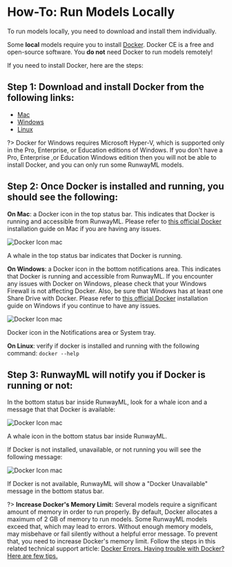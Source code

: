 # How-To: Run Models Locally

To run models locally, you need to download and install them individually. 

Some **local** models require you to install [Docker](https://www.docker.com/). Docker CE is a free and open-source software. You **do not** need Docker to run models remotely! 

If you need to install Docker, here are the steps:

## **Step 1: Download and install Docker from the following links:** 
* [Mac](https://download.docker.com/mac/stable/Docker.dmg)
* [Windows](https://download.docker.com/win/stable/Docker%20for%20Windows%20Installer.exe)
* [Linux](https://docs.docker.com/install/linux/docker-ce/ubuntu/)

?> Docker for Windows requires Microsoft Hyper-V, which is supported only in the Pro, Enterprise, or Education editions of Windows. If you don't have a Pro, Enterprise ,or Education Windows edition then you will not be able to install Docker, and you can only run some RunwayML models. 

## **Step 2: Once Docker is installed and running, you should see the following:**

**On Mac**: a Docker icon in the top status bar. This indicates that Docker is running and accessible from RunwayML. Please refer to [this official Docker](https://docs.docker.com/docker-for-mac/install/#install-and-run-docker-for-mac) installation guide on Mac if you are having any issues.

<div class="Img-Small">
  <img src="https://runway.nyc3.digitaloceanspaces.com/documentation/docker-bar-mac.png" alt="Docker Icon mac" >
  <p>A whale in the top status bar indicates that Docker is running.</p>
</div>

**On Windows**: a Docker icon in the bottom notifications area. This indicates that Docker is running and accessible from RunwayML. If you encounter any issues with Docker on Windows, please check that your Windows Firewall is not affecting Docker. Also, be sure that Windows has at least one Share Drive with Docker. Please refer to [this official Docker](https://docs.docker.com/docker-for-windows/) installation guide on Windows if you continue to have any issues.

<div class="Img-Small">
  <img src="https://runway.nyc3.digitaloceanspaces.com/documentation/docker-bar-windows.png" alt="Docker Icon mac" >
  <p>Docker icon in the Notifications area or System tray. </p>
</div>

**On Linux**: verify if docker is installed and running with the following command: `docker --help`

## **Step 3: RunwayML will notify you if Docker is running or not:**
 In the bottom status bar inside RunwayML, look for a whale icon and a message that that Docker is available:

<div class="Img-Small">
  <img src="https://runway.nyc3.digitaloceanspaces.com/documentation/docker-available-Runway.png" alt="Docker Icon mac" >
  <p>A whale icon in the bottom status bar inside RunwayML.</p>
</div>

If Docker is not installed, unavailable, or not running you will see the following message:

<div class="Img-Small">
  <img src="https://runway.nyc3.digitaloceanspaces.com/documentation/docker-unavailable-Runway.png" alt="Docker Icon mac" >
  <p>If Docker is not available, RunwayML will show a "Docker Unavailable" message in the bottom status bar.</p>
</div>

?> **Increase Docker's Memory Limit:** Several models require a significant amount of memory in order to run properly. By default, Docker allocates a maximum of 2 GB of memory to run models. Some RunwayML models exceed that, which may lead to errors. Without enough memory models, may misbehave or fail silently without a helpful error message. To prevent that, you need to increase Docker's memory limit. Follow the steps in this related technical support article: [Docker Errors. Having trouble with Docker? Here are few tips.](https://support.runwayml.com/en/articles/3069033-docker-errors)